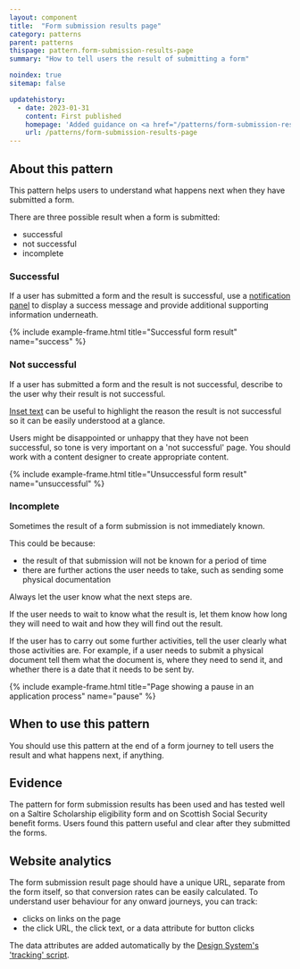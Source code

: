 ```yaml
---
layout: component
title:  "Form submission results page"
category: patterns
parent: patterns
thispage: pattern.form-submission-results-page
summary: "How to tell users the result of submitting a form"

noindex: true
sitemap: false

updatehistory:
  - date: 2023-01-31
    content: First published
    homepage: 'Added guidance on <a href="/patterns/form-submission-results-page">how to tell users the result of submitting a form</a>'
    url: /patterns/form-submission-results-page
---
```


## About this pattern

This pattern helps users to understand what happens next when they have submitted a form.  

There are three possible result when a form is submitted:
* successful
* not successful
* incomplete




### Successful

If a user has submitted a form and the result is successful, use a [notification panel](/components/notification-panel) to display a success message and provide additional supporting information underneath.

{% include example-frame.html title="Successful form result" name="success" %}




### Not successful

If a user has submitted a form and the result is not successful, describe to the user why their result is not successful.

[Inset text](/components/inset-text/) can be useful to highlight the reason the result is not successful so it can be easily understood at a glance.

Users might be disappointed or unhappy that they have not been successful, so tone is very important on a 'not successful' page. You should work with a content designer to create appropriate content. 

{% include example-frame.html title="Unsuccessful form result" name="unsuccessful" %}




### Incomplete

Sometimes the result of a form submission is not immediately known.

This could be because:
* the result of that submission will not be known for a period of time
* there are further actions the user needs to take, such as sending some physical documentation

Always let the user know what the next steps are.

If the user needs to wait to know what the result is, let them know how long they will need to wait and how they will find out the result.

If the user has to carry out some further activities, tell the user clearly what those activities are. For example, if a user needs to submit a physical document tell them what the document is, where they need to send it, and whether there is a date that it needs to be sent by.

{% include example-frame.html title="Page showing a pause in an application process" name="pause" %}




## When to use this pattern

You should use this pattern at the end of a form journey to tell users the result and what happens next, if anything.




## Evidence

The pattern for form submission results has been used and has tested well on a Saltire Scholarship eligibility form and on Scottish Social Security benefit forms. Users found this pattern useful and clear after they submitted the forms.




## Website analytics

The form submission result page should have a unique URL, separate from the form itself, so that conversion rates can be easily calculated. To understand user behaviour for any onward journeys, you can track:
* clicks on links on the page
* the click URL, the click text, or a data attribute for button clicks

The data attributes are added automatically by the [Design System's 'tracking' script](/guidance/tracking).
